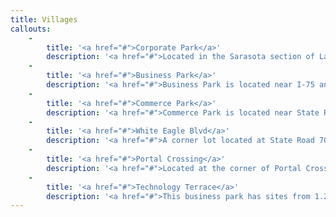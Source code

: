 ```yaml
---
title: Villages
callouts:
    -
        title: '<a href="#">Corporate Park</a>'
        description: '<a href="#">Located in the Sarasota section of Lakewood Ranch, Corporate Park is part of a mixed-use residential, commercial and industrial real estate development</a>'
    -
        title: '<a href="#">Business Park</a>'
        description: '<a href="#">Business Park is located near I-75 and State Road 64. It provides for a mix of retail, office and industrial uses.</a>'
    -
        title: '<a href="#">Commerce Park</a>'
        description: '<a href="#">Commerce Park is located near State Road 64 off of Lakewood Ranch Blvd. It has a mix of office, commercial and industrial spaces</a>'
    -
        title: '<a href="#">White Eagle Blvd</a>'
        description: '<a href="#">A corner lot located at State Road 70 and White Eagle Blvd.</a>'
    -
        title: '<a href="#">Portal Crossing</a>'
        description: '<a href="#">Located at the corner of Portal Crossing and SR 64, this property includes three lots from 1.45 - 2.11 acres.</a>'
    -
        title: '<a href="#">Technology Terrace</a>'
        description: '<a href="#">This business park has sites from 1.2 acres to 4.2 acres designed for small retail commercial, warehouse use, professional services or light manufacturing.</a>'
---
```


